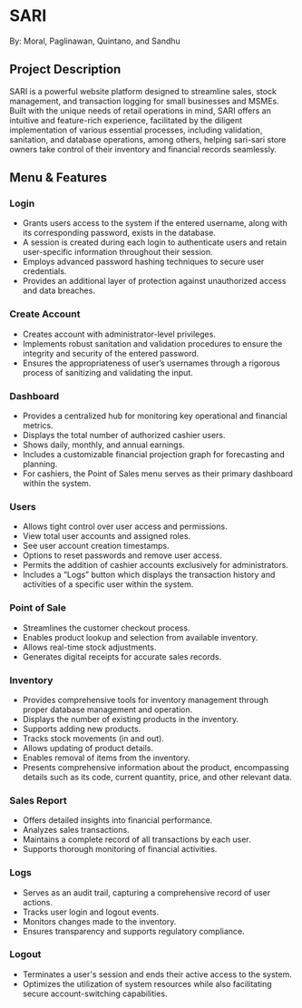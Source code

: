 # SARI

By: Moral, Paglinawan, Quintano, and Sandhu

## Project Description

SARI is a powerful website platform designed to streamline sales, stock management, and transaction logging for small businesses and MSMEs. Built with the unique needs of retail operations in mind, SARI offers an intuitive and feature-rich experience, facilitated by the diligent implementation of various essential processes, including validation, sanitation, and database operations, among others, helping sari-sari store owners take control of their inventory and financial records seamlessly.

## Menu & Features

### Login
- Grants users access to the system if the entered username, along with its corresponding password, exists in the database.
- A session is created during each login to authenticate users and retain user-specific information throughout their session.
- Employs advanced password hashing techniques to secure user credentials.
- Provides an additional layer of protection against unauthorized access and data breaches.

### Create Account
- Creates account with administrator-level privileges.
- Implements robust sanitation and validation procedures to ensure the integrity and security of the entered password.
- Ensures the appropriateness of user’s usernames through a rigorous process of sanitizing and validating the input.

### Dashboard
- Provides a centralized hub for monitoring key operational and financial metrics.
- Displays the total number of authorized cashier users.
- Shows daily, monthly, and annual earnings.
- Includes a customizable financial projection graph for forecasting and planning.
- For cashiers, the Point of Sales menu serves as their primary dashboard within the system.

### Users
- Allows tight control over user access and permissions.
- View total user accounts and assigned roles.
- See user account creation timestamps.
- Options to reset passwords and remove user access.
- Permits the addition of cashier accounts exclusively for administrators.
- Includes a “Logs” button which displays the transaction history and activities of a specific user within the system.

### Point of Sale
- Streamlines the customer checkout process.
- Enables product lookup and selection from available inventory.
- Allows real-time stock adjustments.
- Generates digital receipts for accurate sales records.

### Inventory
- Provides comprehensive tools for inventory management through proper database management and operation.
- Displays the number of existing products in the inventory.
- Supports adding new products.
- Tracks stock movements (in and out).
- Allows updating of product details.
- Enables removal of items from the inventory.
- Presents comprehensive information about the product, encompassing details such as its code, current quantity, price, and other relevant data.

### Sales Report
- Offers detailed insights into financial performance.
- Analyzes sales transactions.
- Maintains a complete record of all transactions by each user.
- Supports thorough monitoring of financial activities.

### Logs
- Serves as an audit trail, capturing a comprehensive record of user actions.
- Tracks user login and logout events.
- Monitors changes made to the inventory.
- Ensures transparency and supports regulatory compliance.

### Logout
- Terminates a user's session and ends their active access to the system.
- Optimizes the utilization of system resources while also facilitating secure account-switching capabilities.
